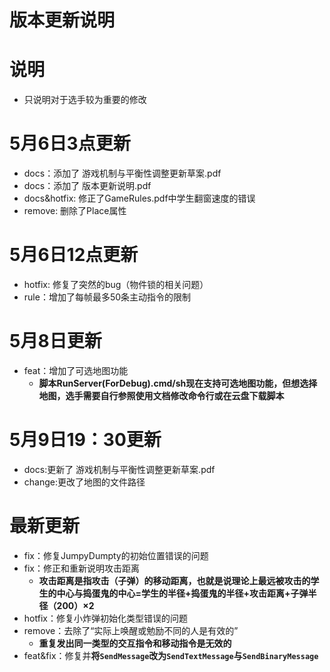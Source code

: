 # 版本更新说明

# 说明
- 只说明对于选手较为重要的修改

# 5月6日3点更新
- docs：添加了 游戏机制与平衡性调整更新草案.pdf
- docs：添加了 版本更新说明.pdf
- docs&hotfix: 修正了GameRules.pdf中学生翻窗速度的错误
- remove: 删除了Place属性

# 5月6日12点更新
- hotfix: 修复了突然的bug（物件锁的相关问题）
- rule：增加了每帧最多50条主动指令的限制

# 5月8日更新
- feat：增加了可选地图功能
  - **脚本RunServer(ForDebug).cmd/sh现在支持可选地图功能，但想选择地图，选手需要自行参照使用文档修改命令行或在云盘下载脚本**

# 5月9日19：30更新
- docs:更新了 游戏机制与平衡性调整更新草案.pdf
- change:更改了地图的文件路径

# 最新更新
- fix：修复JumpyDumpty的初始位置错误的问题
- fix：修正和重新说明攻击距离
  - **攻击距离是指攻击（子弹）的移动距离，也就是说理论上最远被攻击的学生的中心与捣蛋鬼的中心=学生的半径+捣蛋鬼的半径+攻击距离+子弹半径（200）×2**
- hotfix：修复小炸弹初始化类型错误的问题
- remove：去除了“实际上唤醒或勉励不同的人是有效的”
  - **重复发出同一类型的交互指令和移动指令是无效的**
- feat&fix：修复并**将`SendMessage`改为`SendTextMessage`与`SendBinaryMessage`**